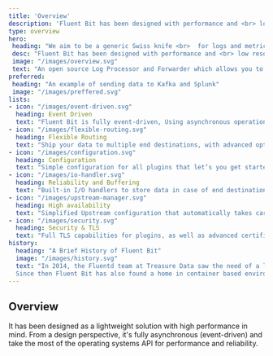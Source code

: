 ```yaml
---
title: 'Overview'
description: 'Fluent Bit has been designed with performance and <br> low resources consumption in mind.'
type: overview
hero:
 heading: "We aim to be a generic Swiss knife <br>  for logs and metrics"
 desc: "Fluent Bit has been designed with performance and <br> low resources consumption in mind."
 image: "/images/overview.svg"
 text: "An open source Log Processor and Forwarder which allows you to collect any data like metrics and logs from different sources, enrich them with filters and send them to multiple destinations."
preferred:
 heading: "An example of sending data to Kafka and Splunk"
 image: "/images/preffered.svg"
lists:
- icon: "/images/event-driven.svg"
  heading: Event Driven
  text: "Fluent Bit is fully event-driven, Using asynchronous operations to collect and deliver data at high speed and performance."
- icon: "/images/flexible-routing.svg"
  heading: Flexible Routing
  text: "Ship your data to multiple end destinations, with advanced options based on content and data types."
- icon: "/images/configuration.svg"
  heading: Configuration
  text: "Simple configuration for all plugins that let’s you get started in a couple of minutes."
- icon: "/images/io-handler.svg"
  heading: Reliability and Buffering
  text: "Built-in I/O handlers to store data in case of end destination disruptions, and buffered output."
- icon: "/images/upstream-manager.svg"
  heading: High availability
  text: "Simplified Upstream configuration that automatically takes care of high availability with timeout and keep alive management."
- icon: "/images/security.svg"
  heading: Security & TLS
  text: "Full TLS capabilities for plugins, as well as advanced certificate and Kerberos features depending on plugin."
history:
  heading: "A Brief History of Fluent Bit"
  image: "/images/history.svg"
  text: "In 2014, the Fluentd team at Treasure Data saw the need of a lightweight log processor for environments like embedded Linux. The team created Fluent Bit, a fully open source and available under the terms of the Apache License v2.0.  <br>  <br> 
  Since then Fluent Bit has also found a home in container based environments and is used by major cloud providers to solve tough data routing challenges."
---
```


## Overview

It has been designed as a lightweight solution with high performance in mind. From a design perspective, it's fully asynchronous (event-driven) and take the most of the operating systems API for performance and reliability.
